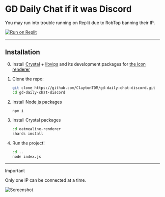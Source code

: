 # GD Daily Chat if it was Discord

You may run into trouble running on Replit due to RobTop banning their IP.

[![Run on Replit](https://replit.com/badge/github/replit/clui)](https://replit.com/github/ClaytonTDM/gd-daily-chat-discord)

---

## Installation

0. Install [Crystal](https://crystal-lang.org/) + [libvips](https://www.libvips.org/) and its development packages for [the icon renderer](https://github.com/oatmealine/gd-icon-renderer-web/)
1. Clone the repo:

   ```sh
   git clone https://github.com/ClaytonTDM/gd-daily-chat-discord.git
   cd gd-daily-chat-discord
   ```
2. Install Node.js packages

   ```sh
   npm i
   ```
3. Install Crystal packages

   ```sh
   cd oatmealine-renderer
   shards install
   ```

4. Run the project!

   ```sh
   cd ..
   node index.js
   ```

---

> [!IMPORTANT]  
> Only one IP can be connected at a time.

![Screenshot](https://github.com/ClaytonTDM/gd-daily-chat-discord/assets/71360210/85cd20b8-0225-424d-8c8b-493f822d5a86)
